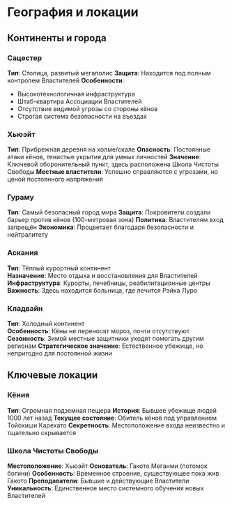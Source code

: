 # География и локации

## Континенты и города

### Сацестер
**Тип**: Столица, развитый мегаполис
**Защита**: Находится под полным контролем Властителей
**Особенности**:
- Высокотехнологичная инфраструктура
- Штаб-квартира Ассоциации Властителей  
- Отсутствие видимой угрозы со стороны кёнов
- Строгая система безопасности на въездах

### Хьюэйт
**Тип**: Прибрежная деревня на холме/скале
**Опасность**: Постоянные атаки кёнов, тенистые укрытия для умных личностей
**Значение**: Ключевой оборонительный пункт, здесь расположена Школа Чистоты Свободы
**Местные властители**: Успешно справляются с угрозами, но ценой постоянного напряжения

### Гураму  
**Тип**: Самый безопасный город мира
**Защита**: Покровители создали барьер против кёнов (100-метровая зона)
**Политика**: Властителям вход запрещён
**Экономика**: Процветает благодаря безопасности и нейтралитету

### Аскания
**Тип**: Тёплый курортный континент  
**Назначение**: Место отдыха и восстановления для Властителей
**Инфраструктура**: Курорты, лечебницы, реабилитационные центры
**Важность**: Здесь находится больница, где лечится Рэйка Луро

### Кладвайн
**Тип**: Холодный континент  
**Особенность**: Кёны не переносят мороз, почти отсутствуют
**Сезонность**: Зимой местные защитники уходят помогать другим регионам
**Стратегическое значение**: Естественное убежище, но непригодно для постоянной жизни

## Ключевые локации

### Кёния
**Тип**: Огромная подземная пещера
**История**: Бывшее убежище людей 1000 лет назад
**Текущее состояние**: Обитель кёнов под управлением Тойохиши Карехато
**Секретность**: Местоположение входа неизвестно и тщательно скрывается

### Школа Чистоты Свободы
**Местоположение**: Хьюэйт
**Основатель**: Гакото Меганми (потомок богини)
**Особенность**: Временное строение, существующее пока жив Гакото
**Преподаватели**: Бывшие и действующие Властители
**Уникальность**: Единственное место системного обучения новых Властителей
